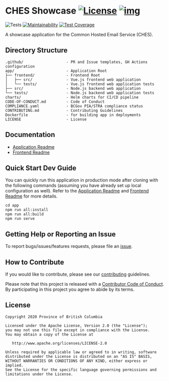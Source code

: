 
# CHES Showcase [![License](https://img.shields.io/badge/License-Apache%202.0-blue.svg)](LICENSE) [![img](https://img.shields.io/badge/Lifecycle-Experimental-339999)](https://github.com/bcgov/repomountie/blob/master/doc/lifecycle-badges.md)

![Tests](https://github.com/bcgov/common-hosted-email-service-showcase/workflows/Tests/badge.svg)
[![Maintainability](https://api.codeclimate.com/v1/badges/3d1538f768e99d86e8c6/maintainability)](https://codeclimate.com/github/bcgov/common-hosted-email-service-showcase/maintainability)
[![Test Coverage](https://api.codeclimate.com/v1/badges/3d1538f768e99d86e8c6/test_coverage)](https://codeclimate.com/github/bcgov/common-hosted-email-service-showcase/test_coverage)

A showcase application for the Common Hosted Email Service (CHES).

## Directory Structure

    .github/                   - PR and Issue templates, GH Actions configuration
    app/                       - Application Root
    ├── frontend/              - Frontend Root
    │   ├── src/               - Vue.js frontend web application
    │   └── tests/             - Vue.js frontend web application tests
    ├── src/                   - Node.js backend web application
    └── tests/                 - Node.js backend web application tests
    charts/                    - Helm charts for CI/CD pipeline
    CODE-OF-CONDUCT.md         - Code of Conduct
    COMPLIANCE.yaml            - BCGov PIA/STRA compliance status
    CONTRIBUTING.md            - Contributing Guidelines
    Dockerfile                 - for building app in deployments
    LICENSE                    - License

## Documentation

* [Application Readme](app/README.md)
* [Frontend Readme](app/frontend/README.md)

## Quick Start Dev Guide

You can quickly run this application in production mode after cloning with the following commands (assuming you have already set up local configuration as well). Refer to the [Application Readme](app/README.md) and [Frontend Readme](app/frontend/README.md) for more details.

    cd app
    npm run all:install
    npm run all:build
    npm run serve

## Getting Help or Reporting an Issue

To report bugs/issues/features requests, please file an [issue](https://github.com/bcgov/common-hosted-email-service-showcase/issues).

## How to Contribute

If you would like to contribute, please see our [contributing](CONTRIBUTING.md) guidelines.

Please note that this project is released with a [Contributor Code of Conduct](CODE-OF-CONDUCT.md). By participating in this project you agree to abide by its terms.

## License

    Copyright 2020 Province of British Columbia

    Licensed under the Apache License, Version 2.0 (the "License");
    you may not use this file except in compliance with the License.
    You may obtain a copy of the License at

       http://www.apache.org/licenses/LICENSE-2.0

    Unless required by applicable law or agreed to in writing, software
    distributed under the License is distributed on an "AS IS" BASIS,
    WITHOUT WARRANTIES OR CONDITIONS OF ANY KIND, either express or implied.
    See the License for the specific language governing permissions and
    limitations under the License.
